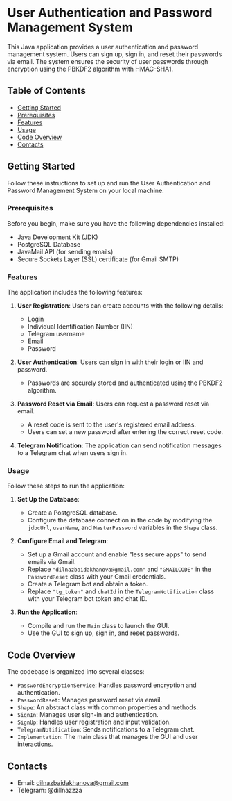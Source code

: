 # User Authentication and Password Management System

This Java application provides a user authentication and password management system. Users can sign up, sign in, and reset their passwords via email. The system ensures the security of user passwords through encryption using the PBKDF2 algorithm with HMAC-SHA1.

## Table of Contents

- [Getting Started](#getting-started)
- [Prerequisites](#prerequisites)
- [Features](#features)
- [Usage](#usage)
- [Code Overview](#code-overview)
- [Contacts](#contacts)

## Getting Started

Follow these instructions to set up and run the User Authentication and Password Management System on your local machine.

### Prerequisites

Before you begin, make sure you have the following dependencies installed:

- Java Development Kit (JDK)
- PostgreSQL Database
- JavaMail API (for sending emails)
- Secure Sockets Layer (SSL) certificate (for Gmail SMTP)

### Features

The application includes the following features:

1. **User Registration**: Users can create accounts with the following details:
   - Login
   - Individual Identification Number (IIN)
   - Telegram username
   - Email
   - Password

2. **User Authentication**: Users can sign in with their login or IIN and password.
   - Passwords are securely stored and authenticated using the PBKDF2 algorithm.

3. **Password Reset via Email**: Users can request a password reset via email.
   - A reset code is sent to the user's registered email address.
   - Users can set a new password after entering the correct reset code.

4. **Telegram Notification**: The application can send notification messages to a Telegram chat when users sign in.

### Usage

Follow these steps to run the application:

1. **Set Up the Database**:
   - Create a PostgreSQL database.
   - Configure the database connection in the code by modifying the `jdbcUrl`, `userName`, and `MasterPassword` variables in the `Shape` class.

2. **Configure Email and Telegram**:
   - Set up a Gmail account and enable "less secure apps" to send emails via Gmail.
   - Replace `"dilnazbaidakhanova@gmail.com"` and `"GMAILCODE"` in the `PasswordReset` class with your Gmail credentials.
   - Create a Telegram bot and obtain a token.
   - Replace `"tg_token"` and `chatId` in the `TelegramNotification` class with your Telegram bot token and chat ID.

3. **Run the Application**:
   - Compile and run the `Main` class to launch the GUI.
   - Use the GUI to sign up, sign in, and reset passwords.

## Code Overview

The codebase is organized into several classes:

- `PasswordEncryptionService`: Handles password encryption and authentication.
- `PasswordReset`: Manages password reset via email.
- `Shape`: An abstract class with common properties and methods.
- `SignIn`: Manages user sign-in and authentication.
- `SignUp`: Handles user registration and input validation.
- `TelegramNotification`: Sends notifications to a Telegram chat.
- `Implementation`: The main class that manages the GUI and user interactions.

## Contacts

- Email: dilnazbaidakhanova@gmail.com
- Telegram: @dillnazzza
